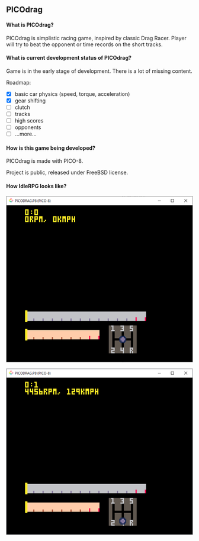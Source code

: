 ## PICOdrag

#### What is PICOdrag?

PICOdrag is simplistic racing game, inspired by classic Drag Racer. Player will try to beat the opponent or time records on the short tracks.

#### What is current development status of PICOdrag?

Game is in the early stage of development. There is a lot of missing content.

Roadmap:

- [x] basic car physics (speed, torque, acceleration)
- [x] gear shifting
- [ ] clutch
- [ ] tracks
- [ ] high scores
- [ ] opponents
- [ ] ...more...

#### How is this game being developed?

PICOdrag is made with PICO-8.

Project is public, released under FreeBSD license.

#### How IdleRPG looks like?

![PICOdrag - just before starting the race](screenshots/PICOdrag%20-%20just%20before%20starting%20the%20race.png)

![PICOdrag - accelerating](screenshots/PICOdrag%20-%20accelerating.png)



